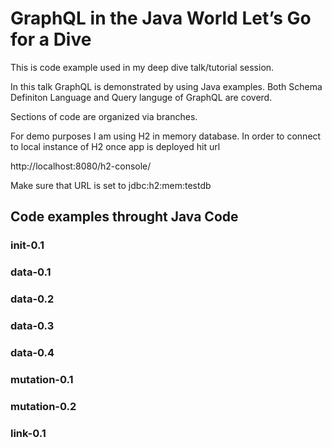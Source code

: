 # GraphQL in the Java World  Let’s Go for a Dive

This is code example used in my deep dive talk/tutorial session.

In this talk GraphQL is demonstrated by using Java examples. Both Schema Definiton Language and Query languge of GraphQL are coverd.

Sections of code are organized via branches. 

For demo purposes I am using H2 in memory database. 
In order to connect to local instance of H2 once app is deployed hit url 

http://localhost:8080/h2-console/

Make sure that URL is set to jdbc:h2:mem:testdb

## Code examples throught Java Code


### init-0.1

### data-0.1

### data-0.2

### data-0.3

### data-0.4


### mutation-0.1


### mutation-0.2

### link-0.1
